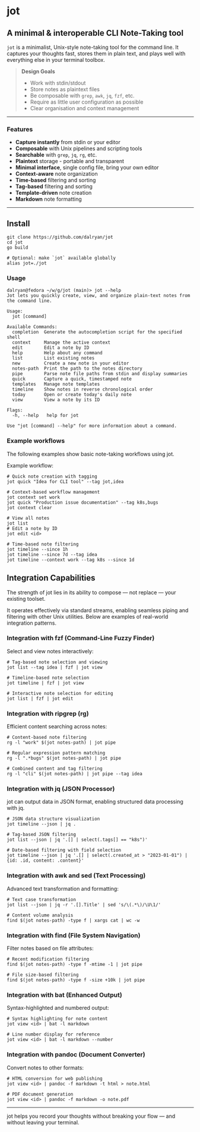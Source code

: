 # jot


## A minimal & interoperable CLI Note-Taking tool

`jot` is a minimalist, Unix-style note-taking tool for the command line. It captures your thoughts fast, stores them in plain text, and plays well with everything else in your terminal toolbox.

> **Design Goals**
> - Work with stdin/stdout
> - Store notes as plaintext files
> - Be composable with `grep`, `awk`, `jq`, `fzf`, etc.
> - Require as little user configuration as possible
> - Clear organisation and context management

---

### Features

- **Capture instantly** from stdin or your editor
- **Composable** with Unix pipelines and scripting tools
- **Searchable** with `grep`, `jq`, `rg`, etc.
- **Plaintext** storage - portable and transparent
- **Minimal interface**, single config file, bring your own editor
- **Context-aware** note organization
- **Time-based** filtering and sorting
- **Tag-based** filtering and sorting
- **Template-driven** note creation
- **Markdown** note formatting

---

## Install

```shell
git clone https://github.com/dalryan/jot
cd jot
go build

# Optional: make `jot` available globally
alias jot=./jot
```

### Usage

```shell
dalryan@fedora ~/w/g/jot (main)> jot --help
Jot lets you quickly create, view, and organize plain-text notes from the command line.

Usage:
  jot [command]

Available Commands:
  completion  Generate the autocompletion script for the specified shell
  context     Manage the active context
  edit        Edit a note by ID
  help        Help about any command
  list        List existing notes
  new         Create a new note in your editor
  notes-path  Print the path to the notes directory
  pipe        Parse note file paths from stdin and display summaries
  quick       Capture a quick, timestamped note
  templates   Manage note templates
  timeline    Show notes in reverse chronological order
  today       Open or create today's daily note
  view        View a note by its ID

Flags:
  -h, --help   help for jot

Use "jot [command] --help" for more information about a command.
```

### Example workflows

The following examples show basic note-taking workflows using jot.

Example workflow:

```shell
# Quick note creation with tagging
jot quick "Idea for CLI tool" --tag jot,idea

# Context-based workflow management
jot context set work
jot quick "Production issue documentation" --tag k8s,bugs
jot context clear

# View all notes
jot list
# Edit a note by ID
jot edit <id>

# Time-based note filtering
jot timeline --since 1h
jot timeline --since 7d --tag idea
jot timeline --context work --tag k8s --since 1d
```

## Integration Capabilities

The strength of jot lies in its ability to compose — not replace — your existing toolset.

It operates effectively via standard streams, enabling seamless piping and filtering with other Unix utilities. 
Below are examples of real-world integration patterns.


### Integration with fzf (Command-Line Fuzzy Finder)
Select and view notes interactively:

```shell
# Tag-based note selection and viewing
jot list --tag idea | fzf | jot view

# Timeline-based note selection
jot timeline | fzf | jot view

# Interactive note selection for editing
jot list | fzf | jot edit
```

### Integration with ripgrep (rg)

Efficient content searching across notes:

```shell
# Content-based note filtering
rg -l "work" $(jot notes-path) | jot pipe

# Regular expression pattern matching
rg -l ".*bugs" $(jot notes-path) | jot pipe

# Combined content and tag filtering
rg -l "cli" $(jot notes-path) | jot pipe --tag idea
```

### Integration with jq (JSON Processor)

jot can output data in JSON format, enabling structured data processing with jq.

```shell
# JSON data structure visualization
jot timeline --json | jq .

# Tag-based JSON filtering
jot list --json | jq '.[] | select(.tags[] == "k8s")'

# Date-based filtering with field selection
jot timeline --json | jq '.[] | select(.created_at > "2023-01-01") | {id: .id, content: .content}'
```

### Integration with awk and sed (Text Processing)

Advanced text transformation and formatting:

```shell
# Text case transformation
jot list --json | jq -r '.[].Title' | sed 's/\(.*\)/\U\1/'

# Content volume analysis
find $(jot notes-path) -type f | xargs cat | wc -w
```


### Integration with find (File System Navigation)

Filter notes based on file attributes:

```shell
# Recent modification filtering
find $(jot notes-path) -type f -mtime -1 | jot pipe

# File size-based filtering
find $(jot notes-path) -type f -size +10k | jot pipe
```

### Integration with bat (Enhanced Output)

Syntax-highlighted and numbered output:

```shell
# Syntax highlighting for note content
jot view <id> | bat -l markdown

# Line number display for reference
jot view <id> | bat -l markdown --number
```

### Integration with pandoc (Document Converter)

Convert notes to other formats:

```shell
# HTML conversion for web publishing
jot view <id> | pandoc -f markdown -t html > note.html

# PDF document generation
jot view <id> | pandoc -f markdown -o note.pdf
```

---

jot helps you record your thoughts without breaking your flow — and without leaving your terminal.